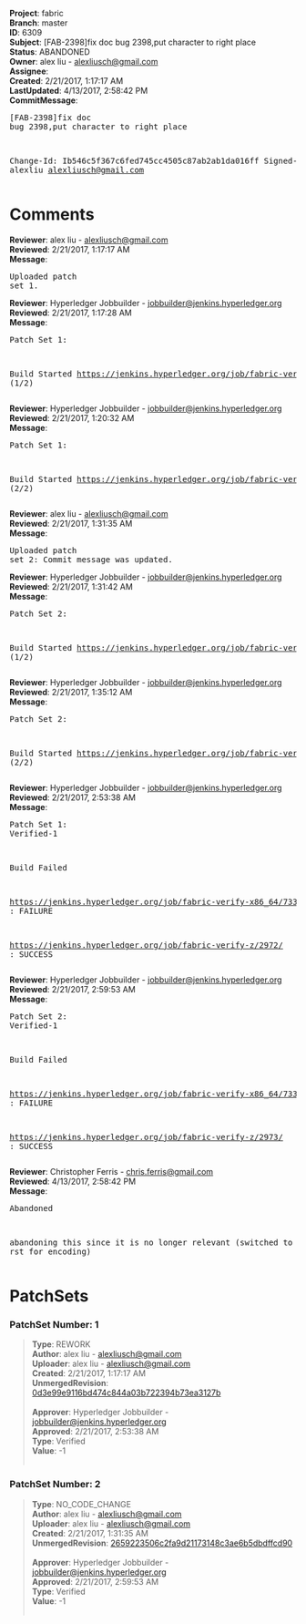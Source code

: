 <strong>Project</strong>: fabric<br><strong>Branch</strong>: master<br><strong>ID</strong>: 6309<br><strong>Subject</strong>: [FAB-2398]fix doc bug 2398,put character to right place<br><strong>Status</strong>: ABANDONED<br><strong>Owner</strong>: alex liu - alexliusch@gmail.com<br><strong>Assignee</strong>:<br><strong>Created</strong>: 2/21/2017, 1:17:17 AM<br><strong>LastUpdated</strong>: 4/13/2017, 2:58:42 PM<br><strong>CommitMessage</strong>:<br><pre>[FAB-2398]fix doc bug 2398,put character to right place

Change-Id: Ib546c5f367c6fed745cc4505c87ab2ab1da016ff
Signed-off-by: alexliu <alexliusch@gmail.com>
</pre><h1>Comments</h1><strong>Reviewer</strong>: alex liu - alexliusch@gmail.com<br><strong>Reviewed</strong>: 2/21/2017, 1:17:17 AM<br><strong>Message</strong>: <pre>Uploaded patch set 1.</pre><strong>Reviewer</strong>: Hyperledger Jobbuilder - jobbuilder@jenkins.hyperledger.org<br><strong>Reviewed</strong>: 2/21/2017, 1:17:28 AM<br><strong>Message</strong>: <pre>Patch Set 1:

Build Started https://jenkins.hyperledger.org/job/fabric-verify-z/2972/ (1/2)</pre><strong>Reviewer</strong>: Hyperledger Jobbuilder - jobbuilder@jenkins.hyperledger.org<br><strong>Reviewed</strong>: 2/21/2017, 1:20:32 AM<br><strong>Message</strong>: <pre>Patch Set 1:

Build Started https://jenkins.hyperledger.org/job/fabric-verify-x86_64/7337/ (2/2)</pre><strong>Reviewer</strong>: alex liu - alexliusch@gmail.com<br><strong>Reviewed</strong>: 2/21/2017, 1:31:35 AM<br><strong>Message</strong>: <pre>Uploaded patch set 2: Commit message was updated.</pre><strong>Reviewer</strong>: Hyperledger Jobbuilder - jobbuilder@jenkins.hyperledger.org<br><strong>Reviewed</strong>: 2/21/2017, 1:31:42 AM<br><strong>Message</strong>: <pre>Patch Set 2:

Build Started https://jenkins.hyperledger.org/job/fabric-verify-z/2973/ (1/2)</pre><strong>Reviewer</strong>: Hyperledger Jobbuilder - jobbuilder@jenkins.hyperledger.org<br><strong>Reviewed</strong>: 2/21/2017, 1:35:12 AM<br><strong>Message</strong>: <pre>Patch Set 2:

Build Started https://jenkins.hyperledger.org/job/fabric-verify-x86_64/7338/ (2/2)</pre><strong>Reviewer</strong>: Hyperledger Jobbuilder - jobbuilder@jenkins.hyperledger.org<br><strong>Reviewed</strong>: 2/21/2017, 2:53:38 AM<br><strong>Message</strong>: <pre>Patch Set 1: Verified-1

Build Failed 

https://jenkins.hyperledger.org/job/fabric-verify-x86_64/7337/ : FAILURE

https://jenkins.hyperledger.org/job/fabric-verify-z/2972/ : SUCCESS</pre><strong>Reviewer</strong>: Hyperledger Jobbuilder - jobbuilder@jenkins.hyperledger.org<br><strong>Reviewed</strong>: 2/21/2017, 2:59:53 AM<br><strong>Message</strong>: <pre>Patch Set 2: Verified-1

Build Failed 

https://jenkins.hyperledger.org/job/fabric-verify-x86_64/7338/ : FAILURE

https://jenkins.hyperledger.org/job/fabric-verify-z/2973/ : SUCCESS</pre><strong>Reviewer</strong>: Christopher Ferris - chris.ferris@gmail.com<br><strong>Reviewed</strong>: 4/13/2017, 2:58:42 PM<br><strong>Message</strong>: <pre>Abandoned

abandoning this since it is no longer relevant (switched to use of rst for encoding)</pre><h1>PatchSets</h1><h3>PatchSet Number: 1</h3><blockquote><strong>Type</strong>: REWORK<br><strong>Author</strong>: alex liu - alexliusch@gmail.com<br><strong>Uploader</strong>: alex liu - alexliusch@gmail.com<br><strong>Created</strong>: 2/21/2017, 1:17:17 AM<br><strong>UnmergedRevision</strong>: [0d3e99e9116bd474c844a03b722394b73ea3127b](https://github.com/hyperledger-gerrit-archive/fabric/commit/0d3e99e9116bd474c844a03b722394b73ea3127b)<br><br><strong>Approver</strong>: Hyperledger Jobbuilder - jobbuilder@jenkins.hyperledger.org<br><strong>Approved</strong>: 2/21/2017, 2:53:38 AM<br><strong>Type</strong>: Verified<br><strong>Value</strong>: -1<br><br></blockquote><h3>PatchSet Number: 2</h3><blockquote><strong>Type</strong>: NO_CODE_CHANGE<br><strong>Author</strong>: alex liu - alexliusch@gmail.com<br><strong>Uploader</strong>: alex liu - alexliusch@gmail.com<br><strong>Created</strong>: 2/21/2017, 1:31:35 AM<br><strong>UnmergedRevision</strong>: [2659223506c2fa9d21173148c3ae6b5dbdffcd90](https://github.com/hyperledger-gerrit-archive/fabric/commit/2659223506c2fa9d21173148c3ae6b5dbdffcd90)<br><br><strong>Approver</strong>: Hyperledger Jobbuilder - jobbuilder@jenkins.hyperledger.org<br><strong>Approved</strong>: 2/21/2017, 2:59:53 AM<br><strong>Type</strong>: Verified<br><strong>Value</strong>: -1<br><br></blockquote>